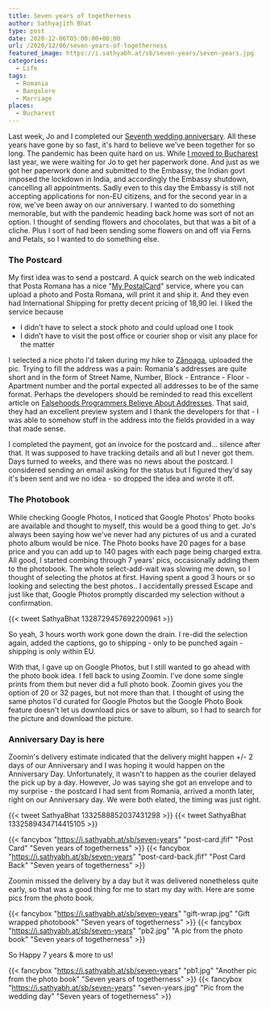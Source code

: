 ```yaml
---
title: Seven years of togetherness
author: Sathyajith Bhat
type: post
date: 2020-12-06T05:00:00+00:00
url: /2020/12/06/seven-years-of-togetherness
featured_image: https://i.sathyabh.at/sb/seven-years/seven-years.jpg
categories:
  - Life
tags:
  - Romania
  - Bangalore
  - Marriage
places:
  - Bucharest
---
```


Last week, Jo and I completed our [Seventh wedding anniversary](https://joshenoy.weds.sathyabh.at/). All these years have gone by so fast, it's hard to believe we've been together for so long. The pandemic has been quite hard on us. While [I moved to Bucharest](https://sathyabh.at/2020/05/17/life-in-bucharest) last year, we were waiting for Jo to get her paperwork done. And just as we got her paperwork done and submitted to the Embassy, the Indian govt imposed the lockdown in India, and accordingly the Embassy shutdown, cancelling all appointments. Sadly even to this day the Embassy is still not accepting applications for non-EU citizens, and for the second year in a row, we've been away on our anniversary. I wanted to do something memorable, but with the pandemic heading back home was sort of not an option. I thought of sending flowers and chocolates, but that was a bit of a cliche. Plus I sort of had been sending some flowers on and off via Ferns and Petals, so I wanted to do something else.

### The Postcard

My first idea was to send a postcard. A quick search on the web indicated that Posta Romana has a nice "[My PostalCard](https://www.posta-romana.ro/mypostalcard.html)" service, where you can upload a photo and Posta Romana, will print it and ship it. And they even had International Shipping for pretty decent pricing of 18,90 lei. I liked the service because 

- I didn't have to select a stock photo and could upload one I took
- I didn't have to visit the post office or courier shop or visit any place for the matter

I selected a nice photo I'd taken during my hike to [Zănoaga](https://goo.gl/maps/6V9rjsTKeFBHVn759), uploaded the pic. Trying to fill the address was a pain: Romania's addresses are quite short and in the form of Street Name, Number, Block - Entrance - Floor - Apartment number and the portal expected all addresses to be of the same format. Perhaps the developers should be reminded to read this excellent article on [Falsehoods Programmers Believe About Addresses](https://www.mjt.me.uk/posts/falsehoods-programmers-believe-about-addresses/). That said,  they had an excellent preview system and I thank the developers for that - I was able to somehow stuff in the address into the fields provided in a way that made sense.

I completed the payment, got an invoice for the postcard and... silence after that. It was supposed to have tracking details and all but I never got them. Days turned to weeks, and there was no news about the postcard. I considered sending an email asking for the status but I figured they'd say it's been sent and we no idea - so dropped the idea and wrote it off.

### The Photobook

While checking Google Photos, I noticed that Google Photos' Photo books are available and thought to myself, this would be a good thing to get. Jo's always been saying how we've never had any pictures of us and a curated photo album would be nice. The Photo books have 20 pages for a base price and you can add up to 140 pages with each page being charged extra. All good, I started combing through 7 years' pics, occasionally adding them to the photobook. The whole select-add-wait was slowing me down, so I thought of selecting the photos at first. Having spent a good 3 hours or so looking and selecting the best photos.. I accidentally pressed Escape and just like that, Google Photos promptly discarded my selection without a confirmation. 

{{< tweet SathyaBhat 1328729457692200961 >}}

So yeah, 3 hours worth work gone down the drain. I re-did the selection again, added the captions, go to shipping - only to be punched again - shipping is only within EU.

With that, I gave up on Google Photos, but I still wanted to go ahead with the photo book idea. I fell back to using Zoomin. I've done some single prints from them but never did a full photo book. Zoomin gives you the option of 20 or 32 pages, but not more than that. I thought of using the same photos I'd curated for Google Photos but the Google Photo Book feature doesn't let us download pics or save to album, so I had to search for the picture and download the picture. 

### Anniversary Day is here

Zoomin's delivery estimate indicated that the delivery might happen +/- 2 days of our Anniversary and I was hoping it would happen on the Anniversary Day. Unfortunately, it wasn't to happen as the courier delayed the pick up by a day. However, Jo was saying she got an envelope and to my surprise - the postcard I had sent from Romania, arrived a month later, right on our Anniversary day. We were both elated, the timing was just right.

{{< tweet SathyaBhat 1332588852037431298 >}}
{{< tweet SathyaBhat 1332589434714415105 >}}

{{< fancybox "https://i.sathyabh.at/sb/seven-years" "post-card.jfif" "Post Card" "Seven years of togetherness" >}}
{{< fancybox "https://i.sathyabh.at/sb/seven-years" "post-card-back.jfif" "Post Card Back" "Seven years of togetherness" >}}

Zoomin missed the delivery by a day but it was delivered nonetheless quite early, so that was a good thing for me to start my day with. Here are some pics from the photo book. 

{{< fancybox "https://i.sathyabh.at/sb/seven-years" "gift-wrap.jpg" "Gift wrapped photobook" "Seven years of togetherness" >}}
{{< fancybox "https://i.sathyabh.at/sb/seven-years" "pb2.jpg" "A pic from the photo book" "Seven years of togetherness" >}}


So Happy 7 years & more to us!

{{< fancybox "https://i.sathyabh.at/sb/seven-years" "pb1.jpg" "Another pic from the photo book" "Seven years of togetherness" >}}
{{< fancybox "https://i.sathyabh.at/sb/seven-years" "seven-years.jpg" "Pic from the wedding day" "Seven years of togetherness" >}}


